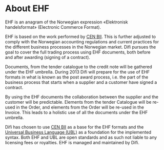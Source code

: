 #	About EHF

EHF is an anagram of the Norwegian expression «Elektronisk handelsformat» (Electronic Commerce Format).

EHF is based on the work performed by [CEN BII](http://www.cen.eu/cwa/bii/specs/). This is further adjusted to comply with the Norwegian accounting regulations and current practices for the different business processes in the Norwegian market. Difi pursues the goal to cover the full trading process using EHF documents, both before and after awarding (signing of a contract).

Documents, from the tender catalogue to the credit note will be gathered under the EHF umbrella. During 2013 Difi will prepare for the use of EHF formats in what is known as the post award process, i.e. the part of the business process that starts when a supplier and a customer have signed a contract.

By using the EHF documents the collaboration between the supplier and the customer will be predictable.  Elements from the tender Catalogue will be re-used in the Order, and elements from the Order will be re-used in the Invoice. This leads to a holistic use of all the documents under the EHF umbrella.

Difi has chosen to use [CEN BII](http://www.cen.eu/cwa/bii/specs/) as a base for the EHF formats and the [Universal Business Language (UBL)](http://www.oasis-open.org/committees/tc_home.php?wg_abbrev=ubl) as a foundation for the implemented syntax. Both EHF and UBL are open standards and as such not liable to any licensing fees  or royalties. EHF is managed and maintained by Difi.
